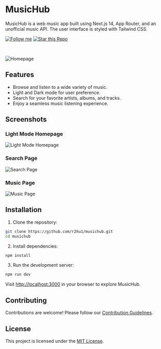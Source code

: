 # MusicHub

MusicHub is a web music app built using Next.js 14, App Router, and an unofficial music API. The user interface is styled with Tailwind CSS.

[![Follow me](https://img.shields.io/github/followers/r2hu1?style=social)](https://github.com/r2hu1)
[![Star this Repo](https://img.shields.io/github/stars/r2hu1/musichub?style=social)](https://github.com/r2hu1/musichub)

<br/>

![Homepage](https://i.postimg.cc/SsHpgjGS/Screenshot-2024-01-25-135641.png)

## Features

- Browse and listen to a wide variety of music.
- Light and Dark mode for user preference.
- Search for your favorite artists, albums, and tracks.
- Enjoy a seamless music listening experience.

## Screenshots

### Light Mode Homepage
![Light Mode Homepage](https://i.postimg.cc/qMVTnhRQ/Screenshot-2024-01-25-135653.png)

### Search Page
![Search Page](https://i.postimg.cc/NGrt57g5/Screenshot-2024-01-25-135715.png)

### Music Page
![Music Page](https://i.postimg.cc/vZ7tQ5W6/image.png)

## Installation

1. Clone the repository:

```bash
git clone https://github.com/r2hu1/musichub.git
cd musichub
```

2. Install dependencies:

```bash
npm install
```

3. Run the development server:

```bash
npm run dev
```

Visit [http://localhost:3000](http://localhost:3000) in your browser to explore MusicHub.

## Contributing

Contributions are welcome! Please follow our [Contribution Guidelines](CONTRIBUTING.md).

## License

This project is licensed under the [MIT License](LICENSE).
